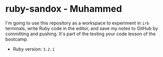 # ruby-sandox - Muhammed

I'm going to use this repository as a workspace to experiment in `irb` terminals, write Ruby code in the editor, and save my notes to GitHub by committing and pushing.  It's part of the testing your code lesson of the bootcamp.

- Ruby version: `3.2.1`
